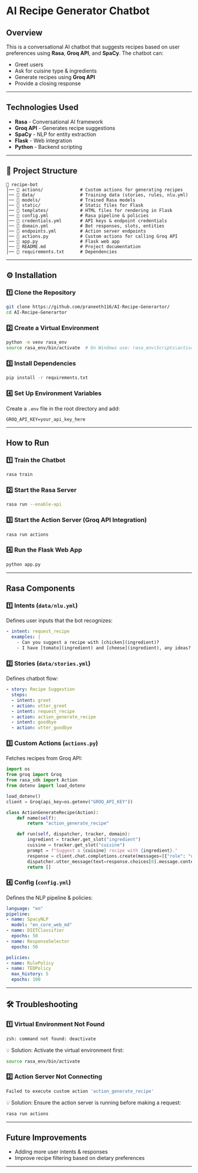 # AI Recipe Generator Chatbot  

## Overview  
This is a conversational AI chatbot that suggests recipes based on user preferences using **Rasa**, **Groq API**, and **SpaCy**. The chatbot can:  
- Greet users  
- Ask for cuisine type & ingredients  
- Generate recipes using **Groq API**  
- Provide a closing response  

---

##  Technologies Used  
- **Rasa** - Conversational AI framework  
- **Groq API** - Generates recipe suggestions  
- **SpaCy** - NLP for entity extraction  
- **Flask** - Web integration  
- **Python** - Backend scripting  

---

## 📁 Project Structure  
```
📂 recipe-bot  
│── 📂 actions/              # Custom actions for generating recipes  
│── 📂 data/                 # Training data (stories, rules, nlu.yml)  
│── 📂 models/               # Trained Rasa models  
│── 📂 static/               # Static files for Flask  
│── 📂 templates/            # HTML files for rendering in Flask  
│── 📄 config.yml            # Rasa pipeline & policies  
│── 📄 credentials.yml       # API keys & endpoint credentials  
│── 📄 domain.yml            # Bot responses, slots, entities  
│── 📄 endpoints.yml         # Action server endpoints  
│── 📄 actions.py            # Custom actions for calling Groq API  
│── 📄 app.py                # Flask web app  
│── 📄 README.md             # Project documentation  
│── 📄 requirements.txt      # Dependencies  
```

---

## ⚙️ Installation  

### **1️⃣ Clone the Repository**  
```bash
git clone https://github.com/praneeth116/AI-Recipe-Generartor/
cd AI-Recipe-Generartor
```

### **2️⃣ Create a Virtual Environment**  
```bash
python -m venv rasa_env
source rasa_env/bin/activate  # On Windows use: rasa_env\Scripts\activate
```

### **3️⃣ Install Dependencies**  
```bash
pip install -r requirements.txt
```

### **4️⃣ Set Up Environment Variables**  
Create a `.env` file in the root directory and add:  
```
GROQ_API_KEY=your_api_key_here
```

---

## How to Run  

### **1️⃣ Train the Chatbot**  
```bash
rasa train
```

### **2️⃣ Start the Rasa Server**  
```bash
rasa run --enable-api
```

### **3️⃣ Start the Action Server (Groq API Integration)**  
```bash
rasa run actions
```

### **4️⃣ Run the Flask Web App**  
```bash
python app.py
```

---

##  Rasa Components  

### **1️⃣ Intents (`data/nlu.yml`)**  
Defines user inputs that the bot recognizes:  
```yaml
- intent: request_recipe
  examples: |
    - Can you suggest a recipe with [chicken](ingredient)?
    - I have [tomato](ingredient) and [cheese](ingredient), any ideas?
```

### **2️⃣ Stories (`data/stories.yml`)**  
Defines chatbot flow:  
```yaml
- story: Recipe Suggestion
  steps:
  - intent: greet
  - action: utter_greet
  - intent: request_recipe
  - action: action_generate_recipe
  - intent: goodbye
  - action: utter_goodbye
```

### **3️⃣ Custom Actions (`actions.py`)**  
Fetches recipes from Groq API:  
```python
import os
from groq import Groq
from rasa_sdk import Action
from dotenv import load_dotenv

load_dotenv()
client = Groq(api_key=os.getenv("GROQ_API_KEY"))

class ActionGenerateRecipe(Action):
    def name(self):
        return "action_generate_recipe"

    def run(self, dispatcher, tracker, domain):
        ingredient = tracker.get_slot("ingredient")
        cuisine = tracker.get_slot("cuisine")
        prompt = f"Suggest a {cuisine} recipe with {ingredient}."
        response = client.chat.completions.create(messages=[{"role": "user", "content": prompt}], model="llama-3.3-70b-versatile")
        dispatcher.utter_message(text=response.choices[0].message.content)
        return []
```

### **4️⃣ Config (`config.yml`)**  
Defines the NLP pipeline & policies:  
```yaml
language: "en"
pipeline:
- name: SpacyNLP
  model: "en_core_web_md"
- name: DIETClassifier
  epochs: 50
- name: ResponseSelector
  epochs: 50

policies:
- name: RulePolicy
- name: TEDPolicy
  max_history: 5
  epochs: 100
```

---

## 🛠️ Troubleshooting  

### **1️⃣ Virtual Environment Not Found**  
```bash
zsh: command not found: deactivate
```
💡 Solution: Activate the virtual environment first:  
```bash
source rasa_env/bin/activate
```

### **2️⃣ Action Server Not Connecting**  
```bash
Failed to execute custom action 'action_generate_recipe'
```
💡 Solution: Ensure the action server is running before making a request:  
```bash
rasa run actions
```

---

## Future Improvements  
- Adding more user intents & responses  
- Improve recipe filtering based on dietary preferences  

---
